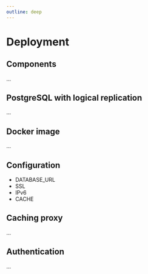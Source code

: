 ```yaml
---
outline: deep
---
```


# Deployment

## Components

...

## PostgreSQL with logical replication

...

## Docker image

...

## Configuration

- DATABASE_URL
- SSL
- IPv6
- CACHE

## Caching proxy

...

## Authentication

...
